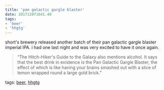 ```yaml
---
title: 'pan galactic gargle blaster'
date: 201712071641.40
tags:
- 'beer'
- 'hhgtg'
---
```


short's brewery released another batch of their pan galactic gargle
blaster imperial IPA. i had one last night and was very excited to have
it once again.

> “The Hitch-Hiker's Guide to the Galaxy also mentions alcohol. It says
> that the best drink in existence is the Pan Galactic Gargle Blaster,
> the effect of which is like having your brains smashed out with a
> slice of lemon wrapped round a large gold brick.”

tags: [beer](tag_beer.html), [hhgtg](tag_hhgtg.html)
